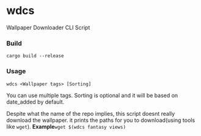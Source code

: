 # wdcs
Wallpaper Downloader CLI Script

### Build
```cargo build --release```

### Usage
```wdcs <Wallpaper tags> [Sorting]```

You can use multiple tags. Sorting is optional and it will be based on date_added by default. 

Despite what the name of the repo implies, this script doesnt really download the wallpaper. it prints the paths for you to download(using tools like ```wget```).
**Example**```wget $(wdcs fantasy views)```
